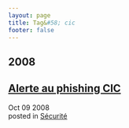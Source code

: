 ```yaml
---
layout: page
title: Tag&#58; cic
footer: false
---
```


<div id="blog-archives" class="category">
<h2>2008</h2>

<article>
<h1><a href="/2008/10/09/alerte-au-phishing-cic/index.html">Alerte au phishing CIC</a></h1>
<time datetime="2008-10-09T00:00:00-06:00" pubdate><span class='month'>Oct</span> <span class='day'>09</span> <span class='year'>2008</span></time>
<footer>
<span class="categories">posted in 
<a href='/categories/sécurité/'>Sécurité</a></span>
</footer>
</article>
</div>
